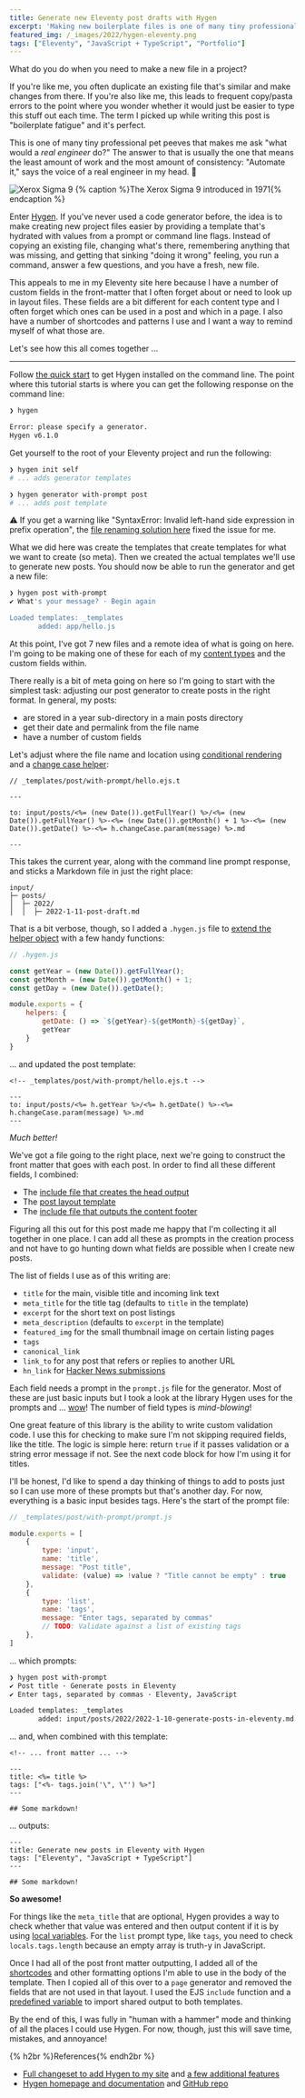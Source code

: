 ```yaml
---
title: Generate new Eleventy post drafts with Hygen
excerpt: 'Making new boilerplate files is one of many tiny professional pet peeves that makes me ask "what would a real engineer do?" Answer: automate it!'
featured_img: /_images/2022/hygen-eleventy.png
tags: ["Eleventy", "JavaScript + TypeScript", "Portfolio"]
---
```


What do you do when you need to make a new file in a project?

If you're like me, you often duplicate an existing file that's similar and make changes from there. If you're also like me, this leads to frequent copy/pasta errors to the point where you wonder whether it would just be easier to type this stuff out each time. The term I picked up while writing this post is "boilerplate fatigue" and it's perfect.

This is one of many tiny professional pet peeves that makes me ask "what would a *real engineer* do?" The answer to that is usually the one that means the least amount of work and the most amount of consistency: "Automate it," says the voice of a real engineer in my head. 🤖

<img src="/_images/2022/xerox-sigma-9.jpg" class="aligncenter" alt="Xerox Sigma 9">
{% caption %}The Xerox Sigma 9 introduced in 1971{% endcaption %}

Enter [Hygen](https://www.hygen.io/). If you've never used a code generator before, the idea is to make creating new project files easier by providing a template that's hydrated with values from a prompt or command line flags. Instead of copying an existing file, changing what's there, remembering anything that was missing, and getting that sinking "doing it wrong" feeling, you run a command, answer a few questions, and you have a fresh, new file.

This appeals to me in my Eleventy site here because I have a number of custom fields in the front-matter that I often forget about or need to look up in layout files. These fields are a bit different for each content type and I often forget which ones can be used in a post and which in a page. I also have a number of shortcodes and patterns I use and I want a way to remind myself of what those are.

Let's see how this all comes together ...

---

Follow [the quick start](https://github.com/jondot/hygen#quick-start) to get Hygen installed on the command line. The point where this tutorial starts is where you can get the following response on the command line:

```bash
❯ hygen

Error: please specify a generator.
Hygen v6.1.0
```

Get yourself to the root of your Eleventy project and run the following:

```bash
❯ hygen init self
# ... adds generator templates

❯ hygen generator with-prompt post
# ... adds post template
```

⚠️ If you get a warning like "SyntaxError: Invalid left-hand side expression in prefix operation", the [file renaming solution here](https://github.com/jondot/hygen/issues/321#issuecomment-938449496) fixed the issue for me.

What we did here was create the templates that create templates for what we want to create (so meta). Then we created the actual templates we'll use to generate new posts. You should now be able to run the generator and get a new file:

```bash
❯ hygen post with-prompt
✔ What's your message? · Begin again

Loaded templates: _templates
       added: app/hello.js
```

At this point, I've got 7 new files and a remote idea of what is going on here. I'm going to be making one of these for each of my [content types](/eleventy-custom-content-type-collections/) and the custom fields within.

There really is a bit of meta going on here so I'm going to start with the simplest task: adjusting our post generator to create posts in the right format. In general, my posts:

- are stored in a year sub-directory in a main posts directory
- get their date and permalink from the file name
- have a number of custom fields

Let's adjust where the file name and location using [conditional rendering](http://www.hygen.io/docs/templates#conditional-rendering) and a [change case helper](http://www.hygen.io/docs/templates#change-case-helpers):

```text
// _templates/post/with-prompt/hello.ejs.t

---

to: input/posts/<%= (new Date()).getFullYear() %>/<%= (new Date()).getFullYear() %>-<%= (new Date()).getMonth() + 1 %>-<%= (new Date()).getDate() %>-<%= h.changeCase.param(message) %>.md

---
```

This takes the current year, along with the command line prompt response, and sticks a Markdown file in just the right place:

```text
input/
├─ posts/
│  ├─ 2022/
│  │  ├─ 2022-1-11-post-draft.md
```

That is a bit verbose, though, so I added a `.hygen.js` file to [extend the helper object](http://www.hygen.io/docs/extensibility) with a few handy functions:

```js
// .hygen.js

const getYear = (new Date()).getFullYear();
const getMonth = (new Date()).getMonth() + 1;
const getDay = (new Date()).getDate();

module.exports = {
	helpers: {
		getDate: () => `${getYear}-${getMonth}-${getDay}`,
		getYear
	}
}
```

... and updated the post template:

```text
<!-- _templates/post/with-prompt/hello.ejs.t -->

---
to: input/posts/<%= h.getYear %>/<%= h.getDate() %>-<%= h.changeCase.param(message) %>.md
---
```

*Much better!*

We've got a file going to the right place, next we're going to construct the front matter that goes with each post. In order to find all these different fields, I combined:

- The [include file that creates the head output](https://github.com/joshcanhelp/josh-to-11/blob/master/input/_includes/partials/head.njk)
- The [post layout template](https://github.com/joshcanhelp/josh-to-11/blob/master/input/_includes/layouts/post.njk)
- The [include file that outputs the content footer](https://github.com/joshcanhelp/josh-to-11/blob/master/input/_includes/partials/content-footer.njk)

Figuring all this out for this post made me happy that I'm collecting it all together in one place. I can add all these as prompts in the creation process and not have to go hunting down what fields are possible when I create new posts.

The list of fields I use as of this writing are:

- `title` for the main, visible title and incoming link text
- `meta_title` for the title tag (defaults to `title` in the template)
- `excerpt` for the short text on post listings
- `meta_description`  (defaults to `excerpt` in the template)
- `featured_img` for the small thumbnail image on certain listing pages
- `tags`
- `canonical_link`
- `link_to` for any post that refers or replies to another URL
- `hn_link` for [Hacker News submissions](https://news.ycombinator.com/submitted?id=joshcanhelp)

Each field needs a prompt in the `prompt.js` file for the generator. Most of these are just basic inputs but I took a look at the library Hygen uses for the prompts and ... [wow](https://github.com/enquirer/enquirer)! The number of field types is *mind-blowing*!

One great feature of this library is the ability to write custom validation code. I use this for checking to make sure I'm not skipping required fields, like the title. The logic is simple here: return `true` if it passes validation or a string error message if not. See the next code block for how I'm using it for titles.

I'll be honest, I'd like to spend a day thinking of things to add to posts just so I can use more of these prompts but that's another day. For now, everything is a basic input besides tags. Here's the start of the prompt file:

```js
// _templates/post/with-prompt/prompt.js

module.exports = [
	{
		type: 'input',
		name: 'title',
		message: "Post title",
		validate: (value) => !value ? "Title cannot be empty" : true
	},
	{
		type: 'list',
		name: 'tags',
		message: "Enter tags, separated by commas"
		// TODO: Validate against a list of existing tags
	},
]
```

... which prompts:

```bash
❯ hygen post with-prompt
✔ Post title · Generate posts in Eleventy
✔ Enter tags, separated by commas · Eleventy, JavaScript

Loaded templates: _templates
       added: input/posts/2022/2022-1-10-generate-posts-in-eleventy.md
```

... and, when combined with this template:

```text
<!-- ... front matter ... -->

---
title: <%= title %>
tags: ["<%- tags.join('\", \"') %>"]
---

## Some markdown!
```

... outputs:

```text
---
title: Generate new posts in Eleventy with Hygen
tags: ["Eleventy", "JavaScript + TypeScript"]
---

## Some markdown!
```

**So awesome!**

For things like the `meta_title` that are optional, Hygen provides a way to check whether that value was entered and then output content if it is by using [local variables](http://www.hygen.io/docs/templates#local-variables). For the `list` prompt type, like `tags`, you need to check `locals.tags.length` because an empty array is truth-y in JavaScript.

Once I had all of the post front matter outputting, I added all of the [shortcodes](https://github.com/joshcanhelp/josh-to-11/blob/master/eleventy/shortcodes.js) and other formatting options I'm able to use in the body of the template. Then I copied all of this over to a `page` generator and removed the fields that are not used in that layout. I used the EJS `include` function and a [predefined variable](https://www.hygen.io/docs/templates#predefined-variables) to import shared output to both templates.

By the end of this, I was fully in "human with a hammer" mode and thinking of all the places I could use Hygen. For now, though, just this will save time, mistakes, and annoyance!

{% h2br %}References{% endh2br %}

- [Full changeset to add Hygen to my site](https://github.com/joshcanhelp/josh-to-11/commit/b9d1507e9e791ae8a76c6b96dbd665bf6a049cb2) and [a few additional features](https://github.com/joshcanhelp/josh-to-11/commit/4fd3ab4e1fbcc89535e0eec43356b0034e2b2cf3)
- [Hygen homepage and documentation](http://www.hygen.io) and [GitHub repo](https://github.com/jondot/hygen/)
